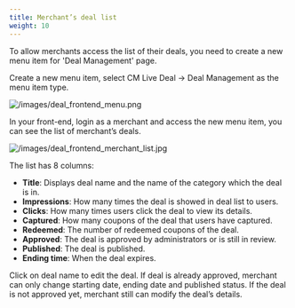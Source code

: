 ```yaml
---
title: Merchant’s deal list
weight: 10
---
```

To allow merchants access the list of their deals, you need to create a new menu item for 'Deal Management' page.

Create a new menu item, select CM Live Deal -> Deal Management as the menu item type.

![/images/deal_frontend_menu.png](/images/deal_frontend_menu.png)

In your front-end, login as a merchant and access the new menu item, you can see the list of merchant’s deals.

![/images/deal_frontend_merchant_list.jpg](/images/deal_frontend_merchant_list.jpg)

The list has 8 columns:

*   **Title**: Displays deal name and the name of the category which the deal is in.
*   **Impressions**: How many times the deal is showed in deal list to users.
*   **Clicks**: How many times users click the deal to view its details.
*   **Captured**: How many coupons of the deal that users have captured.
*   **Redeemed**: The number of redeemed coupons of the deal.
*   **Approved**: The deal is approved by administrators or is still in review.
*   **Published**: The deal is published.
*   **Ending time**: When the deal expires.

Click on deal name to edit the deal. If deal is already approved, merchant can only change starting date, ending date and published status. If the deal is not approved yet, merchant still can modify the deal’s details.